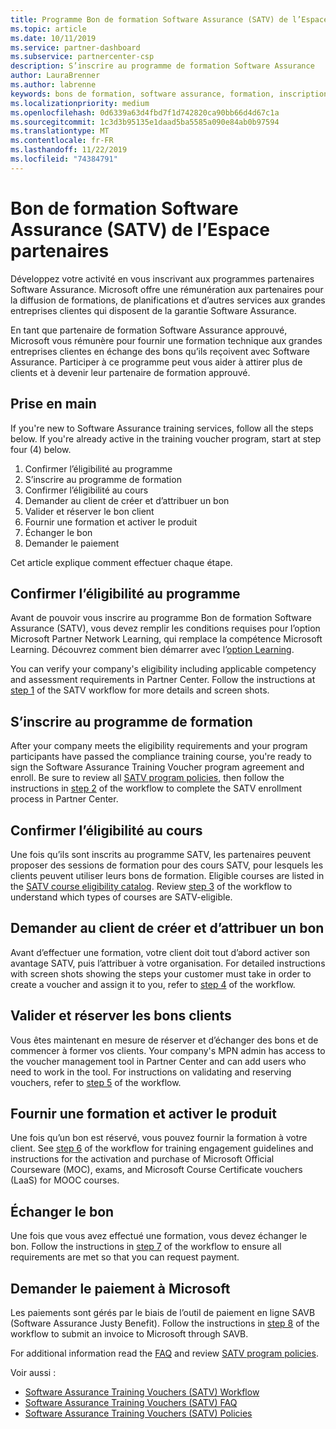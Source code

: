 ```yaml
---
title: Programme Bon de formation Software Assurance (SATV) de l’Espace partenaires | Espace partenaires
ms.topic: article
ms.date: 10/11/2019
ms.service: partner-dashboard
ms.subservice: partnercenter-csp
description: S’inscrire au programme de formation Software Assurance
author: LauraBrenner
ms.author: labrenne
keywords: bons de formation, software assurance, formation, inscription à SATV, SATV
ms.localizationpriority: medium
ms.openlocfilehash: 0d6339a63d4fbd7f1d742820ca90bb66d4d67c1a
ms.sourcegitcommit: 1c3d3b95135e1daad5ba5585a090e84ab0b97594
ms.translationtype: MT
ms.contentlocale: fr-FR
ms.lasthandoff: 11/22/2019
ms.locfileid: "74384791"
---
```

# <a name="software-assurance-training-voucher-satv-program-in-partner-center"></a>Bon de formation Software Assurance (SATV) de l’Espace partenaires

Développez votre activité en vous inscrivant aux programmes partenaires Software Assurance. Microsoft offre une rémunération aux partenaires pour la diffusion de formations, de planifications et d’autres services aux grandes entreprises clientes qui disposent de la garantie Software Assurance. 

En tant que partenaire de formation Software Assurance approuvé, Microsoft vous rémunère pour fournir une formation technique aux grandes entreprises clientes en échange des bons qu’ils reçoivent avec Software Assurance. Participer à ce programme peut vous aider à attirer plus de clients et à devenir leur partenaire de formation approuvé.

## <a name="get-started"></a>Prise en main

If you're new to Software Assurance training services, follow all the steps below. If you're already active in the training voucher program, start at step four (4) below. 

1. Confirmer l’éligibilité au programme
2. S’inscrire au programme de formation
3. Confirmer l’éligibilité au cours
4. Demander au client de créer et d’attribuer un bon
5. Valider et réserver le bon client
6. Fournir une formation et activer le produit
7. Échanger le bon
8. Demander le paiement

Cet article explique comment effectuer chaque étape.

## <a name="confirm-program-eligibility"></a>Confirmer l’éligibilité au programme

Avant de pouvoir vous inscrire au programme Bon de formation Software Assurance (SATV), vous devez remplir les conditions requises pour l’option Microsoft Partner Network Learning, qui remplace la compétence Microsoft Learning. Découvrez comment bien démarrer avec l’[option Learning](https://partner.microsoft.com/membership/learning-partners).

You can verify your company's eligibility including applicable competency and assessment requirements in Partner Center. Follow the instructions at [step 1](https://query.prod.cms.rt.microsoft.com/cms/api/am/binary/RE3krfK) of the SATV workflow for more details and screen shots.

## <a name="enroll-in-the-training-program"></a>S’inscrire au programme de formation

After your company meets the eligibility requirements and your program participants have passed the compliance training course, you're ready to sign the Software Assurance Training Voucher program agreement and enroll. Be sure to review all [SATV program policies](https://query.prod.cms.rt.microsoft.com/cms/api/am/binary/RE3koEP), then follow the instructions in [step 2](https://query.prod.cms.rt.microsoft.com/cms/api/am/binary/RE3krfK) of the workflow to complete the SATV enrollment process in Partner Center.   


## <a name="confirm-course-eligibility"></a>Confirmer l’éligibilité au cours
Une fois qu’ils sont inscrits au programme SATV, les partenaires peuvent proposer des sessions de formation pour des cours SATV, pour lesquels les clients peuvent utiliser leurs bons de formation. Eligible courses are listed in the [SATV course eligibility catalog](https://savl-catalog.microsoft.com/). Review [step 3](https://query.prod.cms.rt.microsoft.com/cms/api/am/binary/RE3krfK) of the workflow to understand which types of courses are SATV-eligible.

## <a name="have-customer-create-and-assign-voucher"></a>Demander au client de créer et d’attribuer un bon

Avant d’effectuer une formation, votre client doit tout d’abord activer son avantage SATV, puis l’attribuer à votre organisation. For detailed instructions with screen shots showing the steps your customer must take in order to create a voucher and assign it to you, refer to [step 4](https://query.prod.cms.rt.microsoft.com/cms/api/am/binary/RE3krfK) of the workflow.

## <a name="validate-and-reserve-customer-vouchers"></a>Valider et réserver les bons clients

Vous êtes maintenant en mesure de réserver et d’échanger des bons et de commencer à former vos clients. Your company's MPN admin has access to the voucher management tool in Partner Center and can add users who need to work in the tool. For instructions on validating and reserving vouchers, refer to [step 5](https://query.prod.cms.rt.microsoft.com/cms/api/am/binary/RE3krfK) of the workflow.

## <a name="deliver-training-and-activate-product"></a>Fournir une formation et activer le produit

Une fois qu’un bon est réservé, vous pouvez fournir la formation à votre client. See [step 6](https://query.prod.cms.rt.microsoft.com/cms/api/am/binary/RE3krfK) of the workflow for training engagement guidelines and instructions for the activation and purchase of Microsoft Official Courseware (MOC), exams, and Microsoft Course Certificate vouchers (LaaS) for MOOC courses.

## <a name="redeem-voucher"></a>Échanger le bon

Une fois que vous avez effectué une formation, vous devez échanger le bon. Follow the instructions in [step 7](https://query.prod.cms.rt.microsoft.com/cms/api/am/binary/RE3krfK) of the workflow to ensure all requirements are met so that you can request payment. 


## <a name="request-payment-from-microsoft"></a>Demander le paiement à Microsoft

Les paiements sont gérés par le biais de l’outil de paiement en ligne SAVB (Software Assurance Justy Benefit). Follow the instructions in [step 8](https://query.prod.cms.rt.microsoft.com/cms/api/am/binary/RE3krfK) of the workflow to submit an invoice to Microsoft through SAVB. 

For additional information read the [FAQ](https://query.prod.cms.rt.microsoft.com/cms/api/am/binary/RE3kz5o) and review [SATV program policies](https://query.prod.cms.rt.microsoft.com/cms/api/am/binary/RE3koEP).

Voir aussi :

- [Software Assurance Training Vouchers (SATV) Workflow](https://query.prod.cms.rt.microsoft.com/cms/api/am/binary/RE3krfK)
- [Software Assurance Training Vouchers (SATV) FAQ](https://query.prod.cms.rt.microsoft.com/cms/api/am/binary/RE3kz5o)
- [Software Assurance Training Vouchers (SATV) Policies](https://query.prod.cms.rt.microsoft.com/cms/api/am/binary/RE3koEP)